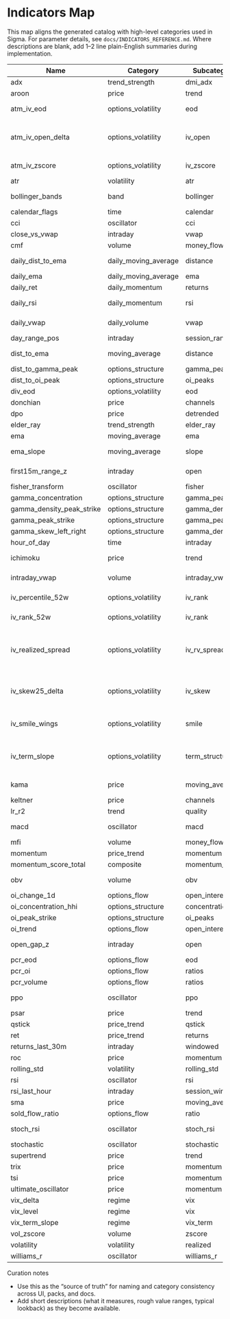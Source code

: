 # Indicators Map

This map aligns the generated catalog with high-level categories used in Sigma. For parameter details, see `docs/INDICATORS_REFERENCE.md`. Where descriptions are blank, add 1–2 line plain-English summaries during implementation.

| Name | Category | Subcategory | Params | Description |
|------|----------|-------------|--------|-------------|
| adx | trend_strength | dmi_adx | period |  |
| aroon | price | trend | period |  |
| atm_iv_eod | options_volatility | eod | underlying, sampling, strike_band |  |
| atm_iv_open_delta | options_volatility | iv_open | underlying, open_sampling, close_sampling_prev, strike_band |  |
| atm_iv_zscore | options_volatility | iv_zscore | underlying, window_days |  |
| atr | volatility | atr | period |  |
| bollinger_bands | band | bollinger | column, window, num_std |  |
| calendar_flags | time | calendar | tz |  |
| cci | oscillator | cci | period |  |
| close_vs_vwap | intraday | vwap | kind |  |
| cmf | volume | money_flow | period |  |
| daily_dist_to_ema | daily_moving_average | distance | underlying, window, normalize |  |
| daily_ema | daily_moving_average | ema | underlying, window |  |
| daily_ret | daily_momentum | returns | underlying, window |  |
| daily_rsi | daily_momentum | rsi | underlying, period, column |  |
| daily_vwap | daily_volume | vwap | underlying, shift_days |  |
| day_range_pos | intraday | session_range | args, kwargs |  |
| dist_to_ema | moving_average | distance | column, window, normalize |  |
| dist_to_gamma_peak | options_structure | gamma_peaks | underlying, spot_col |  |
| dist_to_oi_peak | options_structure | oi_peaks | underlying, spot_col |  |
| div_eod | options_volatility | eod | underlying |  |
| donchian | price | channels | window |  |
| dpo | price | detrended | column, period |  |
| elder_ray | trend_strength | elder_ray | period |  |
| ema | moving_average | ema | column, window |  |
| ema_slope | moving_average | slope | column, window, period |  |
| first15m_range_z | intraday | open | ticker, window_mins, norm |  |
| fisher_transform | oscillator | fisher | period |  |
| gamma_concentration | options_structure | gamma_peaks | underlying, top_n |  |
| gamma_density_peak_strike | options_structure | gamma_density | underlying |  |
| gamma_peak_strike | options_structure | gamma_peaks | underlying |  |
| gamma_skew_left_right | options_structure | gamma_density | underlying, spot_col |  |
| hour_of_day | time | intraday | args, kwargs |  |
| ichimoku | price | trend | tenkan, kijun, senkou, shift_ahead |  |
| intraday_vwap | volume | intraday_vwap | price_col, volume_col |  |
| iv_percentile_52w | options_volatility | iv_rank | underlying, window_days |  |
| iv_rank_52w | options_volatility | iv_rank | underlying, window_days |  |
| iv_realized_spread | options_volatility | iv_rv_spread | underlying, window, freq, contract_type, iv_source, quote_window, strike_band |  |
| iv_skew25_delta | options_volatility | iv_skew | underlying, iv_source, quote_window, strike_band |  |
| iv_smile_wings | options_volatility | smile | underlying, sampling, wing_points, strike_band |  |
| iv_term_slope | options_volatility | term_structure | underlying, days_fwd, iv_source, quote_window, strike_band |  |
| kama | price | moving_average | column, er_period, fast, slow |  |
| keltner | price | channels | window, multiplier |  |
| lr_r2 | trend | quality | column, window |  |
| macd | oscillator | macd | column, fast, slow, signal |  |
| mfi | volume | money_flow | period |  |
| momentum | price_trend | momentum | column, window |  |
| momentum_score_total | composite | momentum_score | w_hourly, w_daily |  |
| obv | volume | obv | price_col, volume_col |  |
| oi_change_1d | options_flow | open_interest | underlying |  |
| oi_concentration_hhi | options_structure | concentration | underlying, top_n |  |
| oi_peak_strike | options_structure | oi_peaks | underlying |  |
| oi_trend | options_flow | open_interest | underlying, window |  |
| open_gap_z | intraday | open | ticker, atr_period, norm |  |
| pcr_eod | options_flow | eod | args, kwargs |  |
| pcr_oi | options_flow | ratios | underlying |  |
| pcr_volume | options_flow | ratios |  |  |
| ppo | oscillator | ppo | column, fast, slow, signal |  |
| psar | price | trend | step, max_step |  |
| qstick | price_trend | qstick | period |  |
| ret | price_trend | returns | column, window |  |
| returns_last_30m | intraday | windowed | args, kwargs |  |
| roc | price | momentum | column, window |  |
| rolling_std | volatility | rolling_std | column, window |  |
| rsi | oscillator | rsi | column, period |  |
| rsi_last_hour | intraday | session_window | period |  |
| sma | price | moving_average | column, window |  |
| sold_flow_ratio | options_flow | ratio | window |  |
| stoch_rsi | oscillator | stoch_rsi | column, rsi_period, smooth_k, smooth_d |  |
| stochastic | oscillator | stochastic | period_k, period_d |  |
| supertrend | price | trend | period, multiplier |  |
| trix | price | momentum | column, period |  |
| tsi | price | momentum | column, r, s |  |
| ultimate_oscillator | price | momentum | short, mid, long |  |
| vix_delta | regime | vix |  |  |
| vix_level | regime | vix | index_ticker |  |
| vix_term_slope | regime | vix_term | near, far |  |
| vol_zscore | volume | zscore | window |  |
| volatility | volatility | realized | column, window |  |
| williams_r | oscillator | williams_r | period |  |

Curation notes
- Use this as the “source of truth” for naming and category consistency across UI, packs, and docs.
- Add short descriptions (what it measures, rough value ranges, typical lookback) as they become available.

